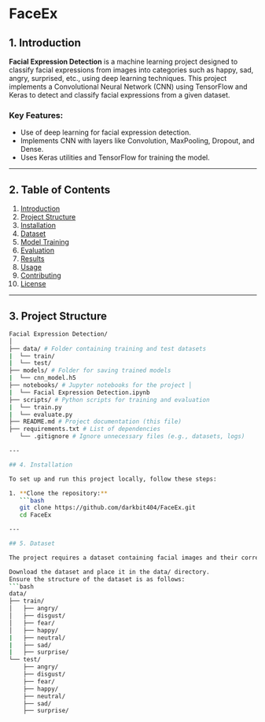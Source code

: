 # FaceEx
## 1. Introduction

**Facial Expression Detection** is a machine learning project designed to classify facial expressions from images into categories such as happy, sad, angry, surprised, etc., using deep learning techniques. This project implements a Convolutional Neural Network (CNN) using TensorFlow and Keras to detect and classify facial expressions from a given dataset.

### Key Features:
- Use of deep learning for facial expression detection.
- Implements CNN with layers like Convolution, MaxPooling, Dropout, and Dense.
- Uses Keras utilities and TensorFlow for training the model.

---

## 2. Table of Contents

1. [Introduction](#1-introduction)
2. [Project Structure](#3-project-structure)
3. [Installation](#4-installation)
4. [Dataset](#5-dataset)
5. [Model Training](#6-model-training)
6. [Evaluation](#7-evaluation)
7. [Results](#8-results)
8. [Usage](#9-usage)
9. [Contributing](#10-contributing)
10. [License](#11-license)

---

## 3. Project Structure

```bash
Facial Expression Detection/ 
│ 
├── data/ # Folder containing training and test datasets 
|  └── train/ 
|  └── test/ 
├── models/ # Folder for saving trained models 
|  └── cnn_model.h5 
├── notebooks/ # Jupyter notebooks for the project │
|  └── Facial Expression Detection.ipynb 
├── scripts/ # Python scripts for training and evaluation 
|  └── train.py  
|  └── evaluate.py 
├── README.md # Project documentation (this file) 
├── requirements.txt # List of dependencies 
   └── .gitignore # Ignore unnecessary files (e.g., datasets, logs)

---

## 4. Installation

To set up and run this project locally, follow these steps:

1. **Clone the repository:**
   ```bash
   git clone https://github.com/darkbit404/FaceEx.git
   cd FaceEx

---

## 5. Dataset

The project requires a dataset containing facial images and their corresponding expression labels (e.g., happy, sad, angry, etc). You can use a public dataset like [Facial Expression Dataset](https://www.kaggle.com/datasets/aadityasinghal/facial-expression-dataset) or any other dataset.

Download the dataset and place it in the data/ directory.
Ensure the structure of the dataset is as follows:
```bash
data/
├── train/
│   ├── angry/
│   ├── disgust/
│   ├── fear/
│   ├── happy/
|   ├── neutral/
|   ├── sad/
|   ├── surprise/
└── test/
    ├── angry/
    ├── disgust/
    ├── fear/
    ├── happy/
    ├── neutral/
    ├── sad/
    ├── surprise/


